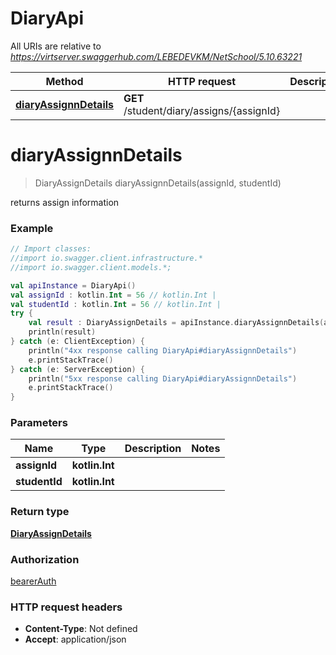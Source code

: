 # DiaryApi

All URIs are relative to *https://virtserver.swaggerhub.com/LEBEDEVKM/NetSchool/5.10.63221*

Method | HTTP request | Description
------------- | ------------- | -------------
[**diaryAssignnDetails**](DiaryApi.md#diaryAssignnDetails) | **GET** /student/diary/assigns/{assignId} | 

<a name="diaryAssignnDetails"></a>
# **diaryAssignnDetails**
> DiaryAssignDetails diaryAssignnDetails(assignId, studentId)



returns assign information

### Example
```kotlin
// Import classes:
//import io.swagger.client.infrastructure.*
//import io.swagger.client.models.*;

val apiInstance = DiaryApi()
val assignId : kotlin.Int = 56 // kotlin.Int | 
val studentId : kotlin.Int = 56 // kotlin.Int | 
try {
    val result : DiaryAssignDetails = apiInstance.diaryAssignnDetails(assignId, studentId)
    println(result)
} catch (e: ClientException) {
    println("4xx response calling DiaryApi#diaryAssignnDetails")
    e.printStackTrace()
} catch (e: ServerException) {
    println("5xx response calling DiaryApi#diaryAssignnDetails")
    e.printStackTrace()
}
```

### Parameters

Name | Type | Description  | Notes
------------- | ------------- | ------------- | -------------
 **assignId** | **kotlin.Int**|  |
 **studentId** | **kotlin.Int**|  |

### Return type

[**DiaryAssignDetails**](DiaryAssignDetails.md)

### Authorization

[bearerAuth](../README.md#bearerAuth)

### HTTP request headers

 - **Content-Type**: Not defined
 - **Accept**: application/json

